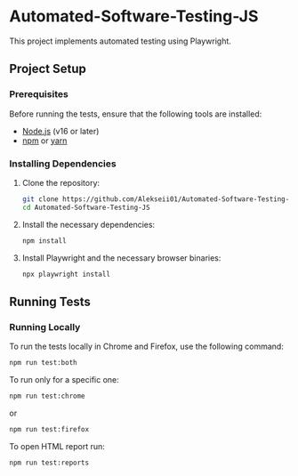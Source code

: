 # Automated-Software-Testing-JS

This project implements automated testing using Playwright.

## Project Setup

### Prerequisites

Before running the tests, ensure that the following tools are installed:

- [Node.js](https://nodejs.org/) (v16 or later)
- [npm](https://www.npmjs.com/) or [yarn](https://yarnpkg.com/)

### Installing Dependencies

1. Clone the repository:

    ```bash
    git clone https://github.com/Alekseii01/Automated-Software-Testing-JS.git
    cd Automated-Software-Testing-JS
    ```

2. Install the necessary dependencies:

    ```bash
    npm install
    ```

3. Install Playwright and the necessary browser binaries:

    ```bash
    npx playwright install
    ```

## Running Tests

### Running Locally

To run the tests locally in Chrome and Firefox, use the following command:

```bash
npm run test:both
```

To run only for a specific one:

```bash
npm run test:chrome
```
or
```bash
npm run test:firefox
```

To open HTML report run:

```bash
npm run test:reports
```
